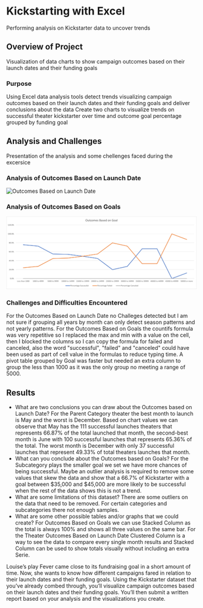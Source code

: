 # Kickstarting with Excel
Performing analysis on Kickstarter data to uncover trends
## Overview of Project
Visualization of data charts to show campaign outcomes based on their launch dates and their funding goals
### Purpose
Using Excel data analysis tools detect trends visualizing campaign outcomes based on their launch dates and their funding goals and deliver conclusions about the data
Create two charts to visualize trends on successful theater kickstarter over time and outcome goal percentage grouped by funding goal

## Analysis and Challenges
Presentation of the analysis and some chellenges faced during the excersice
### Analysis of Outcomes Based on Launch Date
![Outcomes Based on Launch Date](https://github.com/ggalguera/kickstarter-analysis/blob/main/Theater_Outcomes_vs_Launch_small.png)

### Analysis of Outcomes Based on Goals
![Outcomes Based on Goals](https://github.com/ggalguera/kickstarter-analysis/blob/main/Outcomes_vs_Goals.png)

### Challenges and Difficulties Encountered
For the Outcomes Based on Launch Date no Challeges detected but I am not sure if grouping all years by month can only detect season patterns and not yearly patterns.
For the Outcomes Based on Goals the countifs formula was very repetitive so I replaced the max and min with a value on the cell, then I blocked the columns so I can copy the formula for failed and canceled, also the word "successful", "failed" and "canceled" could have been used as part of cell value in the formulas to reduce typing time. A pivot table grouped by Goal was faster but needed an extra column to group the less than 1000 as it was the only group no meeting a range of 5000.

## Results
- What are two conclusions you can draw about the Outcomes based on Launch Date?
For the Parent Category theater the best month to launch is May and the worst is December. Based on chart values we can observe that May has the 111 successful launches theaters that represents 66.87% of the total launched that month, the second-best month is June with 100 successful launches that represents 65.36% of the total. The worst month is December with only 37 successful launches that represent 49.33% of total theaters launches that month.
- What can you conclude about the Outcomes based on Goals?
For the Subcategory plays the smaller goal we set we have more chances of being successful. Maybe an outlier analysis is required to remove some values that skew the data and show that a 66.7% of Kickstarter with a goal between $35,000 and $45,000 are more likely to be successful when the rest of the data shows this is not a trend.
- What are some limitations of this dataset?
There are some outliers on the data that need to be removed. For certain categories and subcategories there not enough samples.
- What are some other possible tables and/or graphs that we could create?
For Outcomes Based on Goals we can use Stacked Column as the total is always 100% and shows all three values on the same bar.
For the Theater Outcomes Based on Launch Date Clustered Column is a way to see the data to compare every single month results and Stacked Column can be used to show totals visually without including an extra Serie.


Louise’s play Fever came close to its fundraising goal in a short amount of time. Now, she wants to know how different campaigns fared in relation to their launch dates and their funding goals. Using the Kickstarter dataset that you’ve already combed through, you’ll visualize campaign outcomes based on their launch dates and their funding goals. You’ll then submit a written report based on your analysis and the visualizations you create.

